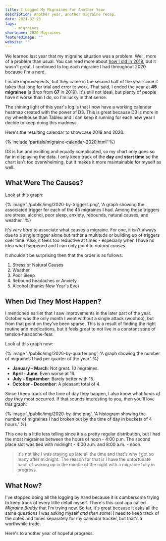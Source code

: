 ```yaml
---
title: I Logged My Migraines For Another Year
description: Another year, another migraine recap.
date: 2021-02-23
tags:
    - migraines
shortname: 2020 Migraines
featuredImage: ""
website: ""
---
```


We learned last year that my migraine situation was a problem. Well, more of a problem than usual. You can read more about [how I did in 2019](../i-logged-my-migraines-for-a-year), but it wasn't great. I continued to log each migraine I had throughout 2020 because I'm a nerd.

I made improvements, but they came in the second half of the year since it takes that long for trial and error to work. That said, I ended the year at **45 migraines** (a drop from **67** in 2019). It's still not ideal, but plenty of people have it worse than I do, so I'm lucky in that sense.

The shining light of this year's log is that I now have a working calendar heatmap created with the power of D3. This is great because D3 is more in my wheelhouse than Tableu and I can keep it running for each new year I decide to keep doing this madness.

Here's the resulting calendar to showcase 2019 and 2020.

{% include 'partials/migraine-calendar-2020.html' %}

D3 is fun and exciting and equally complicated, so my chart only goes so far in displaying the data. I only keep track of the **day** and **start time** so the chart isn't too overwhelming, but it makes it more maintainable for myself as well.

## What Were The Causes?

Look at this graph:

{% image './public/img/2020-by-triggers.png', 'A graph showing the associated trigger for each of the 45 migraines I had. Among those triggers are stress, alcohol, poor sleep, anxiety, rebounds, natural causes, and weather.' %}

It's _very hard_ to associate what causes a migraine. For one, it isn't always due to a single trigger alone but rather a multitude or building up of triggers over time. Also, it feels too reductive at times - especially when I have no idea what happened and I can only point to _natural causes_.

It shouldn't be surprising then that the order is as follows:

1. Stress or Natural Causes
2. Weather
3. Poor Sleep
4. Rebound headaches or Anxiety
5. Alcohol (thanks New Year's Eve)

## When Did They Most Happen?

I mentioned earlier that I saw improvements in the later part of the year. October was the only month I went without a single attack (woohoo), but from that point on they've been sparse. This is a result of finding the right routine and medications, but it feels great to not live in a constant state of tension-headache-fear.

Look at this graph now:

{% image './public/img/2020-by-quarter.png', 'A graph showing the number of migraines I had per quarter of the year.' %}

-   **January - March**: Not great. 10 migraines.
-   **April - June**: Even worse at 16.
-   **July - September**: Barely better with 15.
-   **October - December**: A pleasant total of 4.

Since I keep track of the time of day they happen, I also know what _times of day_ they most occurred. If that sounds interesting to you, then you'll love this graph:

{% image './public/img/2020-by-time.png', 'A histogram showing the number of migraines I had broken out by the time of day in buckets of 4 hours.' %}

This one is a little less telling since it's a pretty regular distribution, but I had the most migraines between the hours of noon - 4:00 p.m. The second place slot was tied with midnight - 4:00 a.m. and 8:00 a.m. - noon.

> It's not like I was staying up late all the time and that's why I got so many after midnight. The reason for that is I have the unfortunate habit of waking up in the middle of the night with a migraine fully in progress.

## What Now?

I've stopped doing all the logging by hand because it is cumbersome trying to keep track of every little detail myself. There's this cool app called _Migraine Buddy_ that I'm trying now. So far, it's great because it asks all the same questions I was asking myself _and then some_! I need to keep track of the dates and times separately for my calendar tracker, but that's a worthwhile trade.

Here's to another year of hopeful progress.
